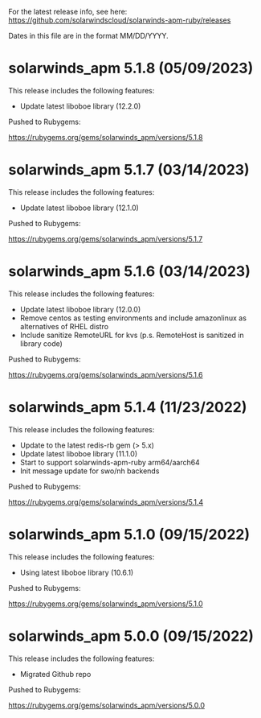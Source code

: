 For the latest release info, see here:
https://github.com/solarwindscloud/solarwinds-apm-ruby/releases

Dates in this file are in the format MM/DD/YYYY.

# solarwinds_apm 5.1.8 (05/09/2023)

This release includes the following features:

* Update latest liboboe library (12.2.0)

Pushed to Rubygems:

https://rubygems.org/gems/solarwinds_apm/versions/5.1.8

# solarwinds_apm 5.1.7 (03/14/2023)

This release includes the following features:

* Update latest liboboe library (12.1.0)

Pushed to Rubygems:

https://rubygems.org/gems/solarwinds_apm/versions/5.1.7

# solarwinds_apm 5.1.6 (03/14/2023)

This release includes the following features:

* Update latest liboboe library (12.0.0)
* Remove centos as testing environments and include amazonlinux as alternatives of RHEL distro
* Include sanitize RemoteURL for kvs (p.s. RemoteHost is sanitized in library code)

Pushed to Rubygems:

https://rubygems.org/gems/solarwinds_apm/versions/5.1.6


# solarwinds_apm 5.1.4 (11/23/2022)

This release includes the following features:

* Update to the latest redis-rb gem (> 5.x)
* Update latest liboboe library (11.1.0)
* Start to support solarwinds-apm-ruby arm64/aarch64 
* Init message update for swo/nh backends

Pushed to Rubygems:

https://rubygems.org/gems/solarwinds_apm/versions/5.1.4


# solarwinds_apm 5.1.0 (09/15/2022)

This release includes the following features:

* Using latest liboboe library (10.6.1)

Pushed to Rubygems:

https://rubygems.org/gems/solarwinds_apm/versions/5.1.0


# solarwinds_apm 5.0.0 (09/15/2022)

This release includes the following features:

* Migrated Github repo

Pushed to Rubygems:

https://rubygems.org/gems/solarwinds_apm/versions/5.0.0